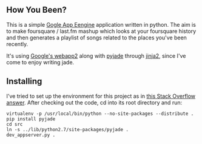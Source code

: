How You Been?
-------------

This is a simple [Gogle App Eengine][gae] application written in python.  The aim 
is to make foursquare / last.fm mashup which looks at your foursquare history and 
then generates a playlist of songs related to the places you've been recently.  

It's using [Google's webapp2][webapp2] along with [pyjade][pyjade] through 
[jinja2][jinja2], since I've come to enjoy writing jade.

Installing
----------

I've tried to set up the environment for this project as in 
[this Stack Overflow answer][answer].  After checking out the code, cd into 
its root directory and run:

    virtualenv -p /usr/local/bin/python --no-site-packages --distribute .
    pip install pyjade
    cd src
    ln -s ../lib/python2.7/site-packages/pyjade .
    dev_appserver.py .
    

[gae]:      http://code.google.com/appengine
[webapp2]:  http://webapp-improved.appspot.com/index.html
[jinja2]:   http://webapp-improved.appspot.com/api/webapp2_extras/jinja2.html
[pyjade]:   https://github.com/syrusakbary/pyjade
[answer]:   http://stackoverflow.com/a/4863970/87990
